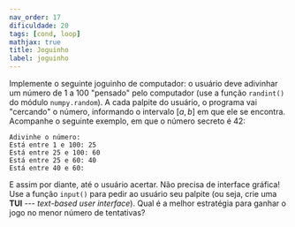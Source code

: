 ```yaml
---
nav_order: 17
dificuldade: 20
tags: [cond, loop]
mathjax: true
title: Joguinho
label: joguinho
---
```


Implemente o seguinte joguinho de computador: o usuário deve adivinhar um número de 1 a 100 "pensado" pelo computador (use a função `randint()` do módulo `numpy.random`). A cada palpite do usuário, o programa vai "cercando" o número, informando o intervalo $[a,\,b]$ em que ele se encontra. Acompanhe o seguinte exemplo, em que o número secreto é 42:
```
Adivinhe o número:
Está entre 1 e 100: 25
Está entre 25 e 100: 60
Está entre 25 e 60: 40
Está entre 40 e 60:
```
E assim por diante, até o usuário acertar. Não precisa de interface gráfica! Use a função `input()` para pedir ao usuário seu palpite (ou seja, crie uma **TUI** --- *text-based user interface*). Qual é a melhor estratégia para ganhar o jogo no menor número de tentativas?

